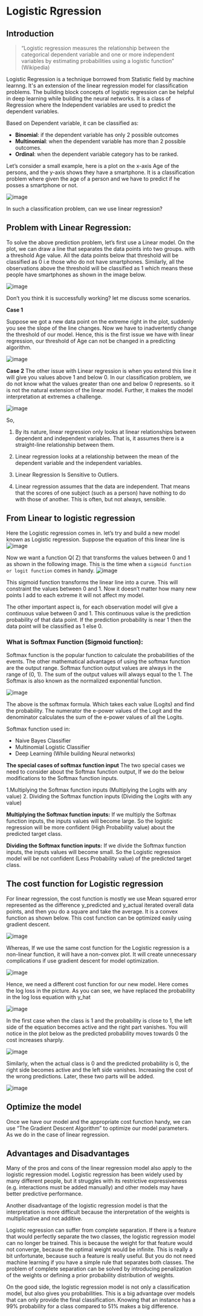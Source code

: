 # Logistic Rgression

## Introduction

> “Logistic regression measures the relationship between the categorical dependent variable and one or more independent variables by estimating probabilities using a logistic function” (Wikipedia)


Logistic Regression is a technique borrowed from Statistic field by machine learnng.
It's an extension of the linear regression model for classification problems.
The building block concepts of logistic regression can be helpful in deep learning while building the neural networks.
It is a class of Regression where the Independent variables are used to predict the dependent variables.

Based on Dependent variable, it can be classified as:
- **Binomial**: if the dependent variable has only 2 possible outcomes
- **Multinomial**: when the dependent variable has more than 2 possible outcomes.
- **Ordinal**: when the dependent variable category has to be ranked.

Let’s consider a small example, here is a plot on the x-axis Age of the persons, and the y-axis shows they have a smartphone. It is a classification problem where given the age of a person and we have to predict if he posses a smartphone or not.

![image](https://user-images.githubusercontent.com/22586467/122337818-7a41b700-cf5c-11eb-864a-58370b742c0e.png)

In such a classification problem,  can we use linear regression?

## Problem with Linear Regression:

To solve the above prediction problem, let’s first use a Linear model. On the plot, we can draw a line that separates the data points into two groups. with a threshold Age value. All the data points below that threshold will be classified as 0 i.e those who do not have smartphones. Similarly, all the observations above the threshold will be classified as 1 which means these people have smartphones as shown in the image below.

![image](https://user-images.githubusercontent.com/22586467/122337969-a78e6500-cf5c-11eb-816a-bbe3bd6092e0.png)

Don’t you think it is successfully working? let me discuss some scenarios.

**Case 1**

Suppose we got a new data point on the extreme right in the plot, suddenly you see the slope of the line changes. Now we have to inadvertently change the threshold of our model. Hence, this is the first issue we have with linear regression, our threshold of Age can not be changed in a predicting algorithm.

![image](https://user-images.githubusercontent.com/22586467/122338046-c42a9d00-cf5c-11eb-9b31-67b04e797fff.png)

**Case 2**
The other issue with Linear regression is when you extend this line it will give you values above 1 and below 0. In our classification problem, we do not know what the values greater than one and below 0 represents. so it is not the natural extension of the linear model. Further, it makes the model interpretation at extremes a challenge.

![image](https://user-images.githubusercontent.com/22586467/122338108-de647b00-cf5c-11eb-91cd-43e9eb8fb61d.png)


So,

1. By its nature, linear regression only looks at linear relationships between dependent and independent variables. That is, it assumes there is a straight-line relationship between them.

2. Linear regression looks at a relationship between the mean of the dependent variable and the independent variables. 

3. Linear Regression Is Sensitive to Outliers.

4. Linear regression assumes that the data are independent. That means that the scores of one subject (such as a person) have nothing to do with those of another. This is often, but not always, sensible. 

## From Linear to logistic regression

Here the Logistic regression comes in. let’s try and build a new model known as Logistic regression. Suppose the equation of this linear line is ![image](https://user-images.githubusercontent.com/22586467/122338720-b32e5b80-cf5d-11eb-9116-bb0b73a47283.png)

Now we want a function Q( Z) that transforms the values between 0 and 1 as shown in the following image. This is the time when a `sigmoid function or logit function` comes in handy.
![image](https://user-images.githubusercontent.com/22586467/122338771-c6d9c200-cf5d-11eb-9a2b-397c2ec8ff69.png)

This sigmoid function transforms the linear line into a curve. This will constraint the values between 0 and 1. Now it doesn’t matter how many new points I add to each extreme it will not affect my model.

The other important aspect is, for each observation model will give a continuous value between 0 and 1. This continuous value is the prediction probability of that data point. If the prediction probability is near 1 then the data point will be classified as 1 else 0.

### What is Softmax Function (Sigmoid function):

Softmax function is the popular function to calculate the probabilities of the events. The other mathematical advantages of using the softmax function are the output range.  Softmax function output values are always in the range of (0, 1). The sum of the output values will always equal to the 1. The Softmax is also known as the normalized exponential function.

![image](https://user-images.githubusercontent.com/22586467/122339199-6434f600-cf5e-11eb-8c05-0ccee58de3dd.png)

The above is the softmax formula. Which takes each value (Logits) and find the probability. The numerator the e-power values of the Logit and the denominator calculates the sum of the e-power values of all the Logits.

Softmax function used in:
- Naive Bayes Classifier
- Multinomial Logistic Classifier
- Deep Learning (While building Neural networks)


**The special cases of softmax function input**
The two special cases we need to consider about the Softmax function output, If we do the below modifications to the Softmax function inputs.

1.Multiplying the Softmax function inputs (Multiplying the Logits with any value)
2. Dividing the Softmax function inputs (Dividing the Logits with any value)

**Multiplying the Softmax function inputs:**
If we multiply the Softmax function inputs, the inputs values will become large. So the logistic regression will be more confident (High Probability value) about the predicted target class.

**Dividing the Softmax function inputs:**
If we divide the Softmax function inputs, the inputs values will become small. So the Logistic regression model will be not confident (Less Probability value) of the predicted target class.

## The cost function for Logistic regression

For linear regression, the cost function is mostly we use Mean squared error represented as the difference y_predicted and y_actual iterated overall data points, and then you do a square and take the average. It is a convex function as shown below. This cost function can be optimized easily using gradient descent.

![image](https://user-images.githubusercontent.com/22586467/122339382-a8c09180-cf5e-11eb-98e5-4423792b55de.png)

Whereas, If we use the same cost function for the Logistic regression is a non-linear function, it will have a non-convex plot. It will create unnecessary complications if use gradient descent for model optimization.

![image](https://user-images.githubusercontent.com/22586467/122339433-b83fda80-cf5e-11eb-805d-2f9810f1165b.png)

Hence, we need a different cost function for our new model. Here comes the log loss in the picture.  As you can see, we have replaced the probability in the log loss equation with y_hat

![image](https://user-images.githubusercontent.com/22586467/122339473-c3930600-cf5e-11eb-8032-1988a1247ad1.png)

In the first case when the class is 1 and the probability is close to 1, the left side of the equation becomes active and the right part vanishes. You will notice in the plot below as the predicted probability moves towards 0 the cost increases sharply.

![image](https://user-images.githubusercontent.com/22586467/122339808-24bad980-cf5f-11eb-9da6-8a0ee83d302a.png)

Similarly, when the actual class is 0 and the predicted probability is 0, the right side becomes active and the left side vanishes. Increasing the cost of the wrong predictions. Later, these two parts will be added.

![image](https://user-images.githubusercontent.com/22586467/122339935-47e58900-cf5f-11eb-923f-dc6589ca2d55.png)

## Optimize the model
Once we have our model and the appropriate cost function handy, we can use “The Gradient Descent Algorithm” to optimize our model parameters. As we do in the case of linear regression.

##  Advantages and Disadvantages
Many of the pros and cons of the linear regression model also apply to the logistic regression model. Logistic regression has been widely used by many different people, but it struggles with its restrictive expressiveness (e.g. interactions must be added manually) and other models may have better predictive performance.

Another disadvantage of the logistic regression model is that the interpretation is more difficult because the interpretation of the weights is multiplicative and not additive.

Logistic regression can suffer from complete separation. If there is a feature that would perfectly separate the two classes, the logistic regression model can no longer be trained. This is because the weight for that feature would not converge, because the optimal weight would be infinite. This is really a bit unfortunate, because such a feature is really useful. But you do not need machine learning if you have a simple rule that separates both classes. The problem of complete separation can be solved by introducing penalization of the weights or defining a prior probability distribution of weights.

On the good side, the logistic regression model is not only a classification model, but also gives you probabilities. This is a big advantage over models that can only provide the final classification. Knowing that an instance has a 99% probability for a class compared to 51% makes a big difference.
